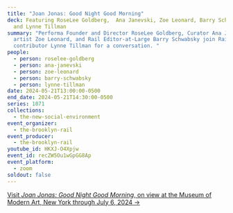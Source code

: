 ```yaml
---
title: "Joan Jonas: Good Night Good Morning"
deck: Featuring RoseLee Goldberg,  Ana Janevski, Zoe Leonard, Barry Schwabsky,
  and Lynne Tillman
summary: "Performa Founder and Director RoseLee Goldberg, Curator Ana Janevski,
  artist Zoe Leonard, and Rail Editor-at-Large Barry Schwabsky join Rail
  contributor Lynne Tillman for a conversation. "
people:
  - person: roselee-goldberg
  - person: ana-janevski
  - person: zoe-leonard
  - person: barry-schwabsky
  - person: lynne-tillman
date: 2024-05-21T13:00:00-0500
end_date: 2024-05-21T14:30:00-0500
series: 1071
collections:
  - the-new-social-environment
event_organizer:
  - the-brooklyn-rail
event_producer:
  - the-brooklyn-rail
youtube_id: HKXJ-O4Xpjw
event_id: recZW5Ou1wGpGG8Ap
event_platform:
  - zoom
soldout: false
---
```

[V﻿isit *Joan Jonas: Good Night Good Morning*, on view at the Museum of Modern Art, New York through July 6, 2024 →](https://www.moma.org/calendar/exhibitions/5367)